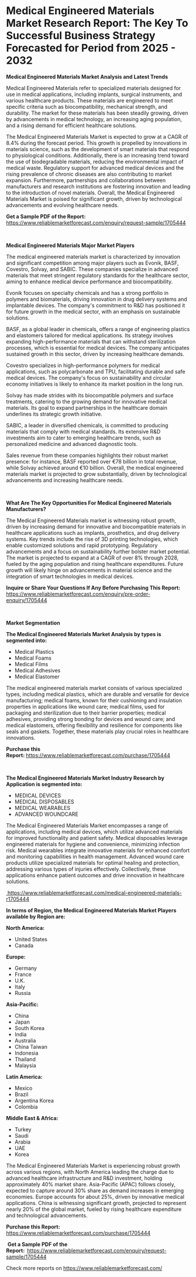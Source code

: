 <p><h1>Medical Engineered Materials Market Research Report: The Key To Successful Business Strategy Forecasted for Period from 2025 - 2032</h1></p><p><strong>Medical Engineered Materials Market Analysis and Latest Trends</strong></p>
<p><p>Medical Engineered Materials refer to specialized materials designed for use in medical applications, including implants, surgical instruments, and various healthcare products. These materials are engineered to meet specific criteria such as biocompatibility, mechanical strength, and durability. The market for these materials has been steadily growing, driven by advancements in medical technology, an increasing aging population, and a rising demand for efficient healthcare solutions.</p><p>The Medical Engineered Materials Market is expected to grow at a CAGR of 8.4% during the forecast period. This growth is propelled by innovations in materials science, such as the development of smart materials that respond to physiological conditions. Additionally, there is an increasing trend toward the use of biodegradable materials, reducing the environmental impact of medical waste. Regulatory support for advanced medical devices and the rising prevalence of chronic diseases are also contributing to market expansion. Furthermore, partnerships and collaborations between manufacturers and research institutions are fostering innovation and leading to the introduction of novel materials. Overall, the Medical Engineered Materials Market is poised for significant growth, driven by technological advancements and evolving healthcare needs.</p></p>
<p><strong>Get a Sample PDF of the Report:&nbsp;</strong> <a href="https://www.reliablemarketforecast.com/enquiry/request-sample/1705444?utm_campaign=2251&utm_medium=2&utm_source=Github&utm_content=ia&utm_term=30012025&utm_id=medical-engineered-materials">https://www.reliablemarketforecast.com/enquiry/request-sample/1705444</a></p>
<p>&nbsp;</p>
<p><strong>Medical Engineered Materials Major Market Players</strong></p>
<p><p>The medical engineered materials market is characterized by innovation and significant competition among major players such as Evonik, BASF, Covestro, Solvay, and SABIC. These companies specialize in advanced materials that meet stringent regulatory standards for the healthcare sector, aiming to enhance medical device performance and biocompatibility.</p><p>Evonik focuses on specialty chemicals and has a strong portfolio in polymers and biomaterials, driving innovation in drug delivery systems and implantable devices. The company's commitment to R&D has positioned it for future growth in the medical sector, with an emphasis on sustainable solutions.</p><p>BASF, as a global leader in chemicals, offers a range of engineering plastics and elastomers tailored for medical applications. Its strategy involves expanding high-performance materials that can withstand sterilization processes, which is essential for medical devices. The company anticipates sustained growth in this sector, driven by increasing healthcare demands.</p><p>Covestro specializes in high-performance polymers for medical applications, such as polycarbonate and TPU, facilitating durable and safe medical devices. The company's focus on sustainability and circular economy initiatives is likely to enhance its market position in the long run.</p><p>Solvay has made strides with its biocompatible polymers and surface treatments, catering to the growing demand for innovative medical materials. Its goal to expand partnerships in the healthcare domain underlines its strategic growth initiative.</p><p>SABIC, a leader in diversified chemicals, is committed to producing materials that comply with medical standards. Its extensive R&D investments aim to cater to emerging healthcare trends, such as personalized medicine and advanced diagnostic tools.</p><p>Sales revenue from these companies highlights their robust market presence: for instance, BASF reported over €78 billion in total revenue, while Solvay achieved around €10 billion. Overall, the medical engineered materials market is projected to grow substantially, driven by technological advancements and increasing healthcare needs.</p></p>
<p>&nbsp;</p>
<p><strong>What Are The Key Opportunities For Medical Engineered Materials Manufacturers?</strong></p>
<p><p>The Medical Engineered Materials market is witnessing robust growth, driven by increasing demand for innovative and biocompatible materials in healthcare applications such as implants, prosthetics, and drug delivery systems. Key trends include the rise of 3D printing technologies, which enable customized solutions and rapid prototyping. Regulatory advancements and a focus on sustainability further bolster market potential. The market is projected to expand at a CAGR of over 8% through 2028, fueled by the aging population and rising healthcare expenditures. Future growth will likely hinge on advancements in material science and the integration of smart technologies in medical devices.</p></p>
<p><strong>Inquire or Share Your Questions If Any Before Purchasing This Report:</strong> <a href="https://www.reliablemarketforecast.com/enquiry/pre-order-enquiry/1705444?utm_campaign=2251&utm_medium=2&utm_source=Github&utm_content=ia&utm_term=30012025&utm_id=medical-engineered-materials">https://www.reliablemarketforecast.com/enquiry/pre-order-enquiry/1705444</a></p>
<p>&nbsp;</p>
<p><strong>Market Segmentation</strong></p>
<p><strong>The Medical Engineered Materials Market Analysis by types is segmented into:</strong></p>
<p><ul><li>Medical Plastics</li><li>Medical Foams</li><li>Medical Films</li><li>Medical Adhesives</li><li>Medical Elastomer</li></ul></p>
<p><p>The medical engineered materials market consists of various specialized types, including medical plastics, which are durable and versatile for device manufacturing; medical foams, known for their cushioning and insulation properties in applications like wound care; medical films, used for packaging and sterilization due to their barrier properties; medical adhesives, providing strong bonding for devices and wound care; and medical elastomers, offering flexibility and resilience for components like seals and gaskets. Together, these materials play crucial roles in healthcare innovations.</p></p>
<p><strong>Purchase this Report:&nbsp;</strong><a href="https://www.reliablemarketforecast.com/purchase/1705444?utm_campaign=2251&utm_medium=2&utm_source=Github&utm_content=ia&utm_term=30012025&utm_id=medical-engineered-materials">https://www.reliablemarketforecast.com/purchase/1705444</a></p>
<p>&nbsp;</p>
<p><strong>The Medical Engineered Materials Market Industry Research by Application is segmented into:</strong></p>
<p><ul><li>MEDICAL DEVICES</li><li>MEDICAL DISPOSABLES</li><li>MEDICAL WEARABLES</li><li>ADVANCED WOUNDCARE</li></ul></p>
<p><p>The Medical Engineered Materials Market encompasses a range of applications, including medical devices, which utilize advanced materials for improved functionality and patient safety. Medical disposables leverage engineered materials for hygiene and convenience, minimizing infection risk. Medical wearables integrate innovative materials for enhanced comfort and monitoring capabilities in health management. Advanced wound care products utilize specialized materials for optimal healing and protection, addressing various types of injuries effectively. Collectively, these applications enhance patient outcomes and drive innovation in healthcare solutions.</p></p>
<p><a href="https://www.reliablemarketforecast.com/medical-engineered-materials-r1705444?utm_campaign=2251&utm_medium=2&utm_source=Github&utm_content=ia&utm_term=30012025&utm_id=medical-engineered-materials">&nbsp;https://www.reliablemarketforecast.com/medical-engineered-materials-r1705444</a></p>
<p><strong>In terms of Region, the Medical Engineered Materials Market Players available by Region are:</strong></p>
<p>
    <p> <strong> North America: </strong>
        <ul>
            <li>United States</li>
            <li>Canada</li>
        </ul>
        </p> 
    <p> <strong> Europe: </strong>
        <ul>
            <li>Germany</li>
            <li>France</li>
            <li>U.K.</li>
            <li>Italy</li>
            <li>Russia</li>
        </ul>
        </p> 
    <p> <strong> Asia-Pacific: </strong>
        <ul>
            <li>China</li>
            <li>Japan</li>
            <li>South Korea</li>
            <li>India</li>
            <li>Australia</li>
            <li>China Taiwan</li>
            <li>Indonesia</li>
            <li>Thailand</li>
            <li>Malaysia</li>
        </ul>
        </p> 
    <p> <strong> Latin America: </strong>
        <ul>
            <li>Mexico</li>
            <li>Brazil</li>
            <li>Argentina Korea</li>
            <li>Colombia</li>
        </ul>
        </p> 
    <p> <strong> Middle East & Africa: </strong>
        <ul>
            <li>Turkey</li>
            <li>Saudi</li>
            <li>Arabia</li>
            <li>UAE</li>
            <li>Korea</li>
        </ul>
    </p>
    </p>
<p><p>The Medical Engineered Materials Market is experiencing robust growth across various regions, with North America leading the charge due to advanced healthcare infrastructure and R&D investment, holding approximately 40% market share. Asia-Pacific (APAC) follows closely, expected to capture around 30% share as demand increases in emerging economies. Europe accounts for about 25%, driven by innovative medical applications. China is witnessing significant growth, projected to represent nearly 20% of the global market, fueled by rising healthcare expenditure and technological advancements.</p></p>
<p><strong>Purchase this Report: </strong><a href="https://www.reliablemarketforecast.com/purchase/1705444?utm_campaign=2251&utm_medium=2&utm_source=Github&utm_content=ia&utm_term=30012025&utm_id=medical-engineered-materials">https://www.reliablemarketforecast.com/purchase/1705444</a></p>
<p>&nbsp;<strong>Get a Sample PDF of the Report:&nbsp;&nbsp;</strong><a href="https://www.reliablemarketforecast.com/enquiry/request-sample/1705444?utm_campaign=2251&utm_medium=2&utm_source=Github&utm_content=ia&utm_term=30012025&utm_id=medical-engineered-materials">https://www.reliablemarketforecast.com/enquiry/request-sample/1705444</a></p>
<p><strong></strong></p>
<p>Check more reports on <a href="https://www.reliablemarketforecast.com/?utm_campaign=2251&utm_medium=2&utm_source=Github&utm_content=ia&utm_term=30012025&utm_id=medical-engineered-materials">https://www.reliablemarketforecast.com/</a></p>